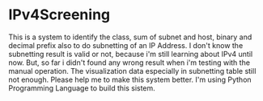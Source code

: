 # IPv4Screening
This is a system to identify the class, sum of subnet and host, binary and decimal prefix also to do subnetting of an IP Address. I don't know the subnetting result is valid or not, because i'm still learning about IPv4 until now. But, so far i didn't found any wrong result when i'm testing with the manual operation. The visualization data especially in subnetting table still not enough. Please help me to make this system better. I'm using Python Programming Language to build this sistem.
